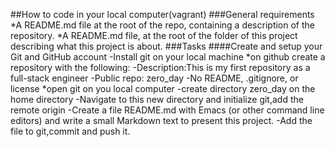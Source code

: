 ##How to code in your local computer(vagrant)
###General requirements
*A README.md file at the root of the repo, containing a description of the repository.
*A README.md file, at the root of the folder of this project describing what this project is about.
###Tasks
####Create and setup your Git and GitHub account
-Install git on your local machine
*on github create a repository with the following:
-Description:This is my first repository as a full-stack engineer
-Public repo: zero_day
-No README, .gitignore, or license
*open git on you local computer
-create directory zero_day on the home directory
-Navigate to this new directory and initialize git,add the remote origin
-Create a file README.md with Emacs (or other command line editors) and write a small Markdown text to present this project.
-Add the file to git,commit and push it.
